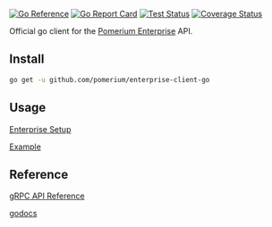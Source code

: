 [![Go Reference](https://pkg.go.dev/badge/github.com/pomerium/enterprise-client-go.svg)](https://pkg.go.dev/github.com/pomerium/enterprise-client-go)
[![Go Report Card](https://goreportcard.com/badge/github.com/pomerium/enterprise-client-go)](https://goreportcard.com/report/github.com/pomerium/enterprise-client-go)
[![Test Status](https://img.shields.io/github/workflow/status/pomerium/enterprise-client-go/test)](https://img.shields.io/github/workflow/status/pomerium/enterprise-client-go/test)
[![Coverage Status](https://coveralls.io/repos/github/pomerium/enterprise-client-go/badge.svg)](https://coveralls.io/github/pomerium/enterprise-client-go)

Official go client for the [Pomerium Enterprise](https://www.pomerium.com/enterprise/about.html) API.

## Install

```bash
go get -u github.com/pomerium/enterprise-client-go
```

## Usage

[Enterprise Setup](https://pomerium.io/enterprise/api.html)

[Example](https://github.com/pomerium/enterprise-client-go/blob/master/example/main.go)

## Reference

[gRPC API Reference](https://github.com/pomerium/enterprise-client/blob/master/API.md)

[godocs](https://pkg.go.dev/github.com/pomerium/enterprise-client-go)
